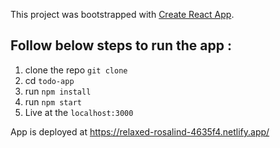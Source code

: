 This project was bootstrapped with [Create React App](https://github.com/facebook/create-react-app).

## Follow below steps to run the app :

1. clone the repo `git clone`
2. cd `todo-app`
3. run `npm install`
4. run `npm start`
5. Live at the `localhost:3000`

App is deployed at https://relaxed-rosalind-4635f4.netlify.app/

